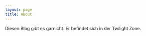 ```yaml
---
layout: page
title: About
---
```


Diesen Blog gibt es garnicht. Er befindet sich in der Twilight Zone.
